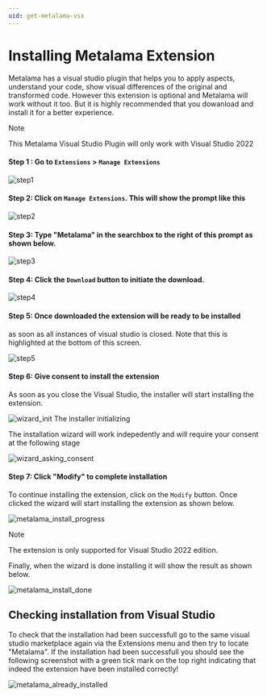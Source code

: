 ```yaml
---
uid: get-metalama-vsx
---
```


# Installing Metalama Extension

Metalama has a visual studio plugin that helps you to apply aspects, understand your code, show visual differences of the original and transformed code. However this extension is optional and Metalama will work without it too. But it is highly recommended that you dowanload and install it for a better experience.

> [!NOTE] 
> This Metalama Visual Studio Plugin will only work with Visual Studio 2022



#### **Step 1** : Go to `Extensions` > `Manage Extensions` 

![step1](../../images/ext_manage_1.png)  

#### **Step 2**: Click on `Manage Extensions`. This will show the prompt like this

![step2](../../images/ext_manage_2.png)  

#### **Step 3**: Type "Metalama" in the searchbox to the right of this prompt as shown below.  

![step3](../../images/ext_manage_3.png)  


#### **Step 4**: Click the `Download` button to initiate the download.

![step4](../../images/ext_manage_4.png)  


#### **Step 5**: Once downloaded the extension will be ready to be installed 
as soon as all instances of visual studio is closed. Note that this is highlighted 
at the bottom of this screen. 

![step5](../../images/ext_manage_5.png)  

#### **Step 6**: Give consent to install the extension 
As soon as you close the Visual Studio, the installer will start installing the extension. 

![wizard_init](../../images/ext_manage_6.png)
The installer initializing 


The installation wizard will work indepedently and will require your consent at the following stage 

![wizard_asking_consent](../../images/ext_manage_consent.png)

#### **Step 7**: Click "Modify" to complete installation 
To continue installing the extension, click on the `Modify` button. Once clicked the wizard will start installing the extension as shown below. 

 
![metalama_install_progress](../../images/metalama_install_progress.png)

>[!NOTE] 
The extension is only supported for Visual Studio 2022 edition.

Finally, when the wizard is done installing it will show the result as shown below. 

![metalama_install_done](../../images/metalama_install_done.png)

## Checking installation from Visual Studio
To check that the installation had been successfull go to the same visual studio marketplace again via the Extensions menu and then try to locate "Metalama". If the installation had been successfull you should see the following screenshot with a green tick mark on the top right indicating that indeed the extension have been installed correctly!

![metalama_already_installed](../../images/metalama_already_installed.png)
 